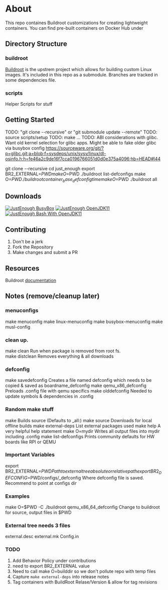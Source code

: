 # About
This repo containes Buildroot customizations for creating lightweight containers.  You can find pre-built containers on Docker Hub under 


## Directory Structure

### buildroot

[Buildroot](https://buildroot.org) is the upstrem project which allows for building custom Linux images.  It's included in this repo as a submodule.  Branches are tracked in some dependencies file.

### scripts

Helper Scripts for stuff 


## Getting Started

TODO: "git clone --recursive" or "git submodule update --remote"
TODO: source scripts/setup
TODO: make ...
TODO: ABI considerations with glibc.  Want old kernel selection for glibc apps.  Might be able to fake older glibc via busybox config
https://sourceware.org/git/?p=glibc.git;a=blob;f=sysdeps/unix/sysv/linux/dl-osinfo.h;h=fe46a2c9de16f7cca0196766051d0d0e375a4096;hb=HEAD#l44

git clone --recursive 
cd just_enough
export BR2_EXTERNAL=$PWD
make O=$PWD ./buildroot list-defconfigs
make O=$PWD ./buildroot container_base_defconfig
time make O=$PWD ./buildroot all

## Downloads 

[![JustEnough BusyBox](https://github.com/opsmekanix/just_enough/actions/workflows/build_busybox.yml/badge.svg?branch=main)](https://github.com/opsmekanix/just_enough/actions/workflows/build_busybox.yml)
[![JustEnough OpenJDK11](https://github.com/opsmekanix/just_enough/actions/workflows/build_openjdk11_bash.yml/badge.svg)](https://github.com/opsmekanix/just_enough/actions/workflows/build_openjdk11_bash.yml)
[![JustEnough Bash With OpenJDK11](https://github.com/opsmekanix/just_enough/actions/workflows/build_openjdk11.yml/badge.svg)](https://github.com/opsmekanix/just_enough/actions/workflows/build_openjdk11.yml)


## Contributing

1) Don't be a jerk
2) Fork the Repository
3) Make changes and submit a PR

## Resources 

Buildroot [documentation](http://nightly.buildroot.org/manual.html)

## Notes (remove/cleanup later)

### menuconfigs
make menuconfig
make linux-menuconfig
make busybox-menuconfig
make musl-config

### clean up.  
make clean          Run when package is removed from root fs.  
make distclean      Removes everything & all downloads

### defconfig
make savedefconfig      Creates a file named defconfig which needs to be copied & saved as boardname_defconfig
make qemu_x86_defconfig Preloads .config file with qemu specifics
make olddefconfig       Needed to update symbols & dependencies in .config

### Random make stuff
make                    Builds source (Defaults to _all:)
make source             Downloads for local offline builds
make external-deps      List external packages used
make help               A very helpful help statement
make O=mydir            Writes all output files into mydir including .config
make list-defconfigs    Prints community defaults for HW boards like RPI or QEMU

### Important Variables
export BR2_EXTERNAL=$PWD                                  Path to external tree absolute or relative path
export BR2_DEFCONFIG=$PWD/configs/<boardname>_defconfig   Where defconfig file is saved. Recommend to point at configs dir

### Examples
make O=$PWD -C ./buildroot qemu_x86_64_defconfig      Change to buildroot for source, output files in $PWD

### External tree needs 3 files
external.desc
external.mk
Config.in

### TODO
1) Add Behavior Policy under contributions
2) need to export BR2_EXTERNAL value
3) Need to call make O=builddir so we don't pollute repo with temp files
4) Capture `make external-deps` into release notes
5) Tag containers with BuildRoot Relase/Version & allow for tag revisions

